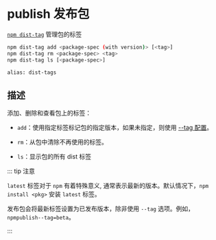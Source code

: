 # publish 发布包

[`npm dist-tag`](https://docs.npmjs.com/cli/v10/commands/npm-dist-tag) 管理包的标签

```bash
npm dist-tag add <package-spec (with version)> [<tag>]
npm dist-tag rm <package-spec> <tag>
npm dist-tag ls [<package-spec>]

alias: dist-tags
```

## 描述

添加、删除和查看包上的标签：

- `add`：使用指定标签标记包的指定版本，如果未指定，则使用 [--tag 配置](https://docs.npmjs.com/cli/v10/using-npm/config#tag)。

- `rm`：从包中清除不再使用的标签。

- `ls`：显示包的所有 dist 标签

::: tip 注意

`latest` 标签对于 `npm` 有着特殊意义, 通常表示最新的版本。默认情况下，`npm install <pkg>` 安装 `latest` 标签。

发布包会将最新标签设置为已发布版本，除非使用 `--tag` 选项。例如，`npmpublish--tag=beta`。

:::
